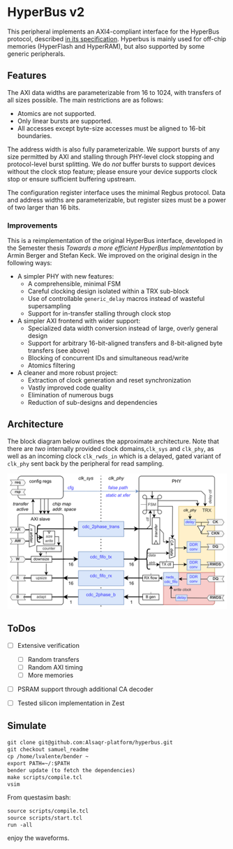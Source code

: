 # HyperBus v2

This peripheral implements an AXI4-compliant interface for the HyperBus protocol, described [in its specification](https://www.cypress.com/file/213356/download). Hyperbus is mainly used for off-chip memories (HyperFlash and HyperRAM), but also supported by some generic peripherals.

## Features

The AXI data widths are parameterizable from 16 to 1024, with transfers of all sizes possible. The main restrictions are as follows:

- Atomics are not supported.
- Only linear bursts are supported.
- All accesses except byte-size accesses must be aligned to 16-bit boundaries.

The address width is also fully parameterizable. We support bursts of any size permitted by AXI and stalling through PHY-level clock stopping and protocol-level burst splitting. We do _not_ buffer bursts to support devices without the clock stop feature; please ensure your device supports clock stop or ensure sufficient buffering upstream.

The configuration register interface uses the minimal Regbus protocol. Data and address widths are parameterizable, but register sizes must be a power of two larger than 16 bits.

### Improvements

This is a reimplementation of the original HyperBus interface, developed in the Semester thesis _Towards a more efficient HyperBus implementation_ by Armin Berger and Stefan Keck. We improved on the original design in the following ways:

- A simpler PHY with new features:
    - A comprehensible, minimal FSM
    - Careful clocking design isolated within a TRX sub-block
    - Use of controllable `generic_delay` macros instead of wasteful supersampling
    - Support for in-transfer stalling through clock stop
- A simpler AXI frontend with wider support:
    - Specialized data width conversion instead of large, overly general design
    - Support for arbitrary 16-bit-aligned transfers and 8-bit-aligned byte transfers (see above)
    - Blocking of concurrent IDs and simultaneous read/write
    - Atomics filtering
- A cleaner and more robust project:
    - Extraction of clock generation and reset synchronization
    - Vastly improved code quality
    - Elimination of numerous bugs
    - Reduction of sub-designs and dependencies

## Architecture

The block diagram below outlines the approximate architecture. Note that there are *two* internally provided clock domains,`clk_sys` and `clk_phy`, as well as an incoming clock `clk_rwds_in` which is a delayed, gated variant of `clk_phy` sent back by the peripheral for read sampling.

![HyperBus v2 block diagram](./arch.svg)

## ToDos

- [ ] Extensive verification
    - [ ] Random transfers
    - [ ] Random AXI timing
    - [ ] More memories
- [ ] PSRAM support through additional CA decoder
- [ ] Tested silicon implementation in Zest


## Simulate

```
git clone git@github.com:Alsaqr-platform/hyperbus.git
git checkout samuel_readme
cp /home/lvalente/bender ~
export PATH=~/:$PATH
bender update (to fetch the dependencies)
make scripts/compile.tcl
vsim
```
From questasim bash:
```
source scripts/compile.tcl
source scripts/start.tcl
run -all
```
enjoy the waveforms.